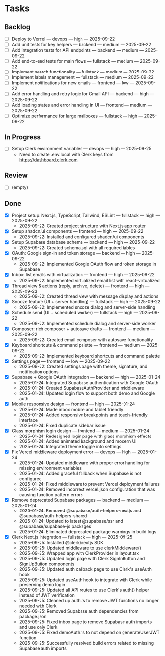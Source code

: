 # Tasks

## Backlog
- [ ] Deploy to Vercel — devops — high — 2025-09-22
- [ ] Add unit tests for key helpers — backend — medium — 2025-09-22
- [ ] Add integration tests for API endpoints — backend — medium — 2025-09-22
- [ ] Add end-to-end tests for main flows — fullstack — medium — 2025-09-22
- [ ] Implement search functionality — fullstack — medium — 2025-09-22
- [ ] Implement labels management — fullstack — medium — 2025-09-22
- [ ] Implement notifications for new emails — frontend — low — 2025-09-22
- [ ] Add error handling and retry logic for Gmail API — backend — high — 2025-09-22
- [ ] Add loading states and error handling in UI — frontend — medium — 2025-09-22
- [ ] Optimize performance for large mailboxes — fullstack — high — 2025-09-22

## In Progress
- [ ] Setup Clerk environment variables — devops — high — 2025-09-25
  - Need to create .env.local with Clerk keys from https://dashboard.clerk.com

## Review
- [ ] (empty)

## Done
- [x] Project setup: Next.js, TypeScript, Tailwind, ESLint — fullstack — high — 2025-09-22
  - 2025-09-22: Created project structure with Next.js app router
- [x] Setup shadcn/ui components — frontend — high — 2025-09-22
  - 2025-09-22: Installed and configured shadcn/ui components
- [x] Setup Supabase database schema — backend — high — 2025-09-22
  - 2025-09-22: Created schema.sql with all required tables
- [x] OAuth: Google sign-in and token storage — backend — high — 2025-09-22
  - 2025-09-22: Implemented Google OAuth flow and token storage in Supabase
- [x] Inbox: list emails with virtualization — frontend — high — 2025-09-22
  - 2025-09-22: Implemented virtualized email list with react-virtualized
- [x] Thread view & actions (reply, archive, delete) — frontend — high — 2025-09-22
  - 2025-09-22: Created thread view with message display and actions
- [x] Snooze feature (UI + server handling) — fullstack — high — 2025-09-22
  - 2025-09-22: Implemented snooze dialog and server-side handling
- [x] Schedule send (UI + scheduled worker) — fullstack — high — 2025-09-22
  - 2025-09-22: Implemented schedule dialog and server-side worker
- [x] Composer: rich composer + autosave drafts — frontend — medium — 2025-09-22
  - 2025-09-22: Created email composer with autosave functionality
- [x] Keyboard shortcuts & command palette — frontend — medium — 2025-09-22
  - 2025-09-22: Implemented keyboard shortcuts and command palette
- [x] Settings page — frontend — low — 2025-09-22
  - 2025-09-22: Created settings page with theme, signature, and notification options
- [x] Supabase + Google OAuth integration — backend — high — 2025-01-24
  - 2025-01-24: Integrated Supabase authentication with Google OAuth
  - 2025-01-24: Created SupabaseAuthProvider and middleware
  - 2025-01-24: Updated login flow to support both demo and Google auth
- [x] Mobile responsive design — frontend — high — 2025-01-24
  - 2025-01-24: Made inbox mobile and tablet friendly
  - 2025-01-24: Added responsive breakpoints and touch-friendly interface
  - 2025-01-24: Fixed duplicate sidebar issue
- [x] Glass morphism login design — frontend — medium — 2025-01-24
  - 2025-01-24: Redesigned login page with glass morphism effects
  - 2025-01-24: Added animated background and modern UI
  - 2025-01-24: Integrated theme toggle into settings
- [x] Fix Vercel middleware deployment error — devops — high — 2025-01-24
  - 2025-01-24: Updated middleware with proper error handling for missing environment variables
  - 2025-01-24: Added graceful fallback when Supabase is not configured
  - 2025-01-24: Fixed middleware to prevent Vercel deployment failures
  - 2025-01-24: Removed incorrect vercel.json configuration that was causing function pattern errors
- [x] Remove deprecated Supabase packages — backend — medium — 2025-01-24
  - 2025-01-24: Removed @supabase/auth-helpers-nextjs and @supabase/auth-helpers-shared
  - 2025-01-24: Updated to latest @supabase/ssr and @supabase/supabase-js packages
  - 2025-01-24: Eliminated deprecated package warnings in build logs
- [x] Clerk Next.js integration — fullstack — high — 2025-09-25
  - 2025-09-25: Installed @clerk/nextjs SDK
  - 2025-09-25: Updated middleware to use clerkMiddleware()
  - 2025-09-25: Wrapped app with ClerkProvider in layout.tsx
  - 2025-09-25: Updated login page with Clerk SignInButton and SignUpButton components
  - 2025-09-25: Updated auth callback page to use Clerk's useAuth hook
  - 2025-09-25: Updated useAuth hook to integrate with Clerk while preserving demo login
  - 2025-09-25: Updated all API routes to use Clerk's auth() helper instead of JWT verification
  - 2025-09-25: Cleaned up auth.ts to remove JWT functions no longer needed with Clerk
  - 2025-09-25: Removed Supabase auth dependencies from package.json
  - 2025-09-25: Fixed inbox page to remove Supabase auth imports and use only Clerk
  - 2025-09-25: Fixed demoAuth.ts to not depend on generateUserJWT function
  - 2025-09-25: Successfully resolved build errors related to missing Supabase auth imports